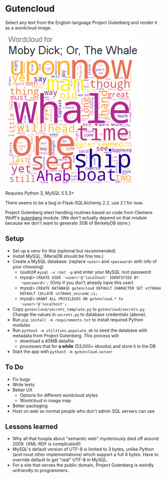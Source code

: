 # Gutencloud

Select any text from the English-language Project Gutenberg and render it as a wordcloud image.

![wordcloud for Moby Dick](screenshots/screenshot-1.png)

Requires Python 3, MySQL 5.5.3+

There seems to be a bug in Flask-SQLAlchemy 2.2, use 2.1 for now.

Project Gutenberg etext handling routines based on code from Clemens Wolff's 
[gutenberg](https://github.com/c-w/Gutenberg) module. (We don't actually depend on that module because 
we don't want to generate 3GB of BerkelyDB store.)

## Setup

* Set up a venv for this (optional but recommended)
* Install MySQL. (MariaDB should be fine too.)
* Create a MySQL database: (replace `<user>` and `<password>` with info of your choosing)
    * (sudo)# `mysql -u root -p` and enter your MySQL root password
    * mysql> `CREATE USER '<user>'@'localhost' IDENTIFIED BY '<password>';` (Only 
    if you don't already have this user)
    * mysql> `CREATE DATABASE gutencloud DEFAULT CHARACTER SET utf8mb4 DEFAULT COLLATE utf8mb4_unicode_ci;`
    * mysql> `GRANT ALL PRIVILEGES ON gutencloud.* to '<user>'@'localhost';`
* Copy `gutencloud/secrets_template.py` to `gutencloud/secrets.py`. 
Change the values in `secrets.py` to database credentials (above).
* Run `pip install -m requirements.txt` to install required Python modules
* Run `python3 -m utilities.populate_db` to seed the database with metadata from Project Gutenberg. This 
process will:
    * download a 40MB datafile
    * processes that for __a while__ (53,000+ ebooks) and store it in the DB
* Start the app with `python3 -m gutencloud.server`

## To Do
* Fix bugs
* Write tests
* Better UX
    * Options for different wordcloud styles
    * Wordcloud in image map
* Better packaging
* Host on web so normal people who don't admin SQL servers can use

## Lessons learned
* Why all that hoopla about "semantic web" mysteriously died off around 2009. (XML-RDF is complicated!)
* MySQL's default version of UTF-8 is limited to 3 bytes, unlike Python (and most other implementations) 
which support a full 4 bytes. Have to override default to get "real" UTF-8 in MySQL.
* For a site that serves the public domain, Project Gutenberg is weirdly unfriendly to programmers.
